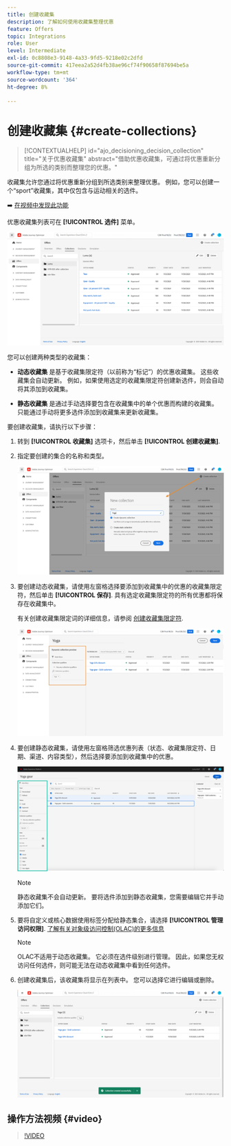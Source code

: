 ```yaml
---
title: 创建收藏集
description: 了解如何使用收藏集整理优惠
feature: Offers
topic: Integrations
role: User
level: Intermediate
exl-id: 0c8808e3-9148-4a33-9fd5-9218e02c2dfd
source-git-commit: 417eea2a52d4fb38ae96cf74f90658f87694be5a
workflow-type: tm+mt
source-wordcount: '364'
ht-degree: 8%

---
```


# 创建收藏集 {#create-collections}

>[!CONTEXTUALHELP]
>id="ajo_decisioning_decision_collection"
>title="关于优惠收藏集"
>abstract="借助优惠收藏集，可通过将优惠重新分组为所选的类别而整理您的优惠。"

收藏集允许您通过将优惠重新分组到所选类别来整理优惠。 例如，您可以创建一个“sport”收藏集，其中仅包含与运动相关的选件。

➡️ [在视频中发现此功能](#video)

优惠收藏集列表可在 **[!UICONTROL 选件]** 菜单。

![](../assets/collections_list.png)

您可以创建两种类型的收藏集：

* **动态收藏集** 是基于收藏集限定符（以前称为“标记”）的优惠收藏集。 这些收藏集会自动更新。 例如，如果使用选定的收藏集限定符创建新选件，则会自动将其添加到收藏集。

* **静态收藏集** 是通过手动选择要包含在收藏集中的单个优惠而构建的收藏集。 只能通过手动将更多选件添加到收藏集来更新收藏集。

要创建收藏集，请执行以下步骤：

1. 转到 **[!UICONTROL 收藏集]** 选项卡，然后单击 **[!UICONTROL 创建收藏集]**.

1. 指定要创建的集合的名称和类型。

   ![](../assets/collection_create.png)

1. 要创建动态收藏集，请使用左窗格选择要添加到收藏集中的优惠的收藏集限定符，然后单击 **[!UICONTROL 保存]**. 具有选定收藏集限定符的所有优惠都将保存在收藏集中。

   有关创建收藏集限定词的详细信息，请参阅 [创建收藏集限定符](../offer-library/creating-tags.md).

   ![](../assets/dynamic_collection.png)

1. 要创建静态收藏集，请使用左窗格筛选优惠列表（状态、收藏集限定符、日期、渠道、内容类型），然后选择要添加到收藏集中的优惠。

   ![](../assets/static_collection.png)

   >[!NOTE]
   >
   >静态收藏集不会自动更新。 要将选件添加到静态收藏集，您需要编辑它并手动添加它们。

1. 要将自定义或核心数据使用标签分配给静态集合，请选择 **[!UICONTROL 管理访问权限]**. [了解有关对象级访问控制(OLAC)的更多信息](../../administration/object-based-access.md)

   >[!NOTE]
   >
   >OLAC不适用于动态收藏集。 它必须在选件级别进行管理。 因此，如果您无权访问任何选件，则可能无法在动态收藏集中看到任何选件。

1. 创建收藏集后，该收藏集将显示在列表中。 您可以选择它进行编辑或删除。

   ![](../assets/collection_created.png)

## 操作方法视频 {#video}

>[!VIDEO](https://video.tv.adobe.com/v/329376?quality=12)


